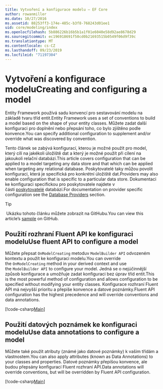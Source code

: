 ```yaml
---
title: Vytvoření a konfigurace modelu – EF Core
author: rowanmiller
ms.date: 10/27/2016
ms.assetid: 88253ff3-174e-485c-b3f8-768243d01ee1
uid: core/modeling/index
ms.openlocfilehash: 5b886226b16b5b1a1f01e6040e58d92ae8678d29
ms.sourcegitcommit: ec196918691f50cd0b21693515b0549f06d9f39c
ms.translationtype: MT
ms.contentlocale: cs-CZ
ms.lasthandoff: 09/23/2019
ms.locfileid: "71197304"
---
```

# <a name="creating-and-configuring-a-model"></a><span data-ttu-id="b7ea5-102">Vytvoření a konfigurace modelu</span><span class="sxs-lookup"><span data-stu-id="b7ea5-102">Creating and configuring a model</span></span>

<span data-ttu-id="b7ea5-103">Entity Framework používá sadu konvencí pro sestavování modelu na základě tvaru tříd entit.</span><span class="sxs-lookup"><span data-stu-id="b7ea5-103">Entity Framework uses a set of conventions to build a model based on the shape of your entity classes.</span></span> <span data-ttu-id="b7ea5-104">Můžete zadat další konfiguraci pro doplnění nebo přepsání toho, co bylo zjištěno podle konvence.</span><span class="sxs-lookup"><span data-stu-id="b7ea5-104">You can specify additional configuration to supplement and/or override what was discovered by convention.</span></span>

<span data-ttu-id="b7ea5-105">Tento článek se zabývá konfigurací, kterou je možné použít pro model, který cílí na jakékoli úložiště dat a který je možné použít při cílení na jakoukoli relační databázi.</span><span class="sxs-lookup"><span data-stu-id="b7ea5-105">This article covers configuration that can be applied to a model targeting any data store and that which can be applied when targeting any relational database.</span></span> <span data-ttu-id="b7ea5-106">Poskytovatelé taky můžou povolit konfiguraci, která je specifická pro konkrétní úložiště dat.</span><span class="sxs-lookup"><span data-stu-id="b7ea5-106">Providers may also enable configuration that is specific to a particular data store.</span></span> <span data-ttu-id="b7ea5-107">Dokumentaci ke konfiguraci specifickou pro poskytovatele najdete v části [poskytovatelé](../providers/index.md) databází.</span><span class="sxs-lookup"><span data-stu-id="b7ea5-107">For documentation on provider specific configuration see the [Database Providers](../providers/index.md) section.</span></span>

> [!TIP]  
> <span data-ttu-id="b7ea5-108"> [](https://github.com/aspnet/EntityFramework.Docs/tree/master/samples)Ukázku tohoto článku můžete zobrazit na GitHubu.</span><span class="sxs-lookup"><span data-stu-id="b7ea5-108">You can view this article’s [sample](https://github.com/aspnet/EntityFramework.Docs/tree/master/samples) on GitHub.</span></span>

## <a name="use-fluent-api-to-configure-a-model"></a><span data-ttu-id="b7ea5-109">Použití rozhraní Fluent API ke konfiguraci modelu</span><span class="sxs-lookup"><span data-stu-id="b7ea5-109">Use fluent API to configure a model</span></span>

<span data-ttu-id="b7ea5-110">Můžete přepsat `OnModelCreating` metoduv `ModelBuilder API` odvozeném kontextu a použít ke konfiguraci modelu.</span><span class="sxs-lookup"><span data-stu-id="b7ea5-110">You can override the `OnModelCreating` method in your derived context and use the `ModelBuilder API` to configure your model.</span></span> <span data-ttu-id="b7ea5-111">Jedná se o nejúčinnější způsob konfigurace a umožňuje zadat konfiguraci bez úprav tříd entit.</span><span class="sxs-lookup"><span data-stu-id="b7ea5-111">This is the most powerful method of configuration and allows configuration to be specified without modifying your entity classes.</span></span> <span data-ttu-id="b7ea5-112">Konfigurace rozhraní Fluent API má nejvyšší prioritu a přepíše konvence a datové poznámky.</span><span class="sxs-lookup"><span data-stu-id="b7ea5-112">Fluent API configuration has the highest precedence and will override conventions and data annotations.</span></span>

[!code-csharp[Main](../../../samples/core/Modeling/FluentAPI/Required.cs?highlight=11-13)]

## <a name="use-data-annotations-to-configure-a-model"></a><span data-ttu-id="b7ea5-113">Použití datových poznámek ke konfiguraci modelu</span><span class="sxs-lookup"><span data-stu-id="b7ea5-113">Use data annotations to configure a model</span></span>

<span data-ttu-id="b7ea5-114">Můžete také použít atributy (známé jako datové poznámky) k vašim třídám a vlastnostem.</span><span class="sxs-lookup"><span data-stu-id="b7ea5-114">You can also apply attributes (known as Data Annotations) to your classes and properties.</span></span> <span data-ttu-id="b7ea5-115">Datové poznámky přepíšou konvence, ale budou přepsány konfigurací Fluent rozhraní API.</span><span class="sxs-lookup"><span data-stu-id="b7ea5-115">Data annotations will override conventions, but will be overridden by Fluent API configuration.</span></span>

[!code-csharp[Main](../../../samples/core/Modeling/DataAnnotations/Required.cs?highlight=14)]

